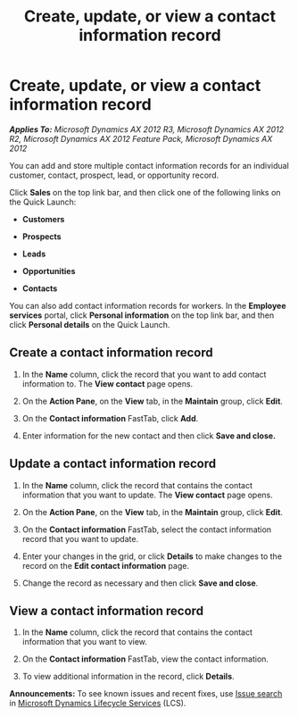 ﻿---
title: Create, update, or view a contact information record
TOCTitle: Create, update, or view a contact information record
ms:assetid: d613d017-ee4a-4839-91dc-fc54d38a5592
ms:mtpsurl: https://technet.microsoft.com/en-us/library/Hh271658(v=AX.60)
ms:contentKeyID: 36384290
ms.date: 04/18/2014
mtps_version: v=AX.60
f1_keywords:
- LogisticsManageContactInfo
---

# Create, update, or view a contact information record 


_**Applies To:** Microsoft Dynamics AX 2012 R3, Microsoft Dynamics AX 2012 R2, Microsoft Dynamics AX 2012 Feature Pack, Microsoft Dynamics AX 2012_

You can add and store multiple contact information records for an individual customer, contact, prospect, lead, or opportunity record.

Click **Sales** on the top link bar, and then click one of the following links on the Quick Launch:

  - **Customers**

  - **Prospects**

  - **Leads**

  - **Opportunities**

  - **Contacts**

You can also add contact information records for workers. In the **Employee services** portal, click **Personal information** on the top link bar, and then click **Personal details** on the Quick Launch.

## Create a contact information record

1.  In the **Name** column, click the record that you want to add contact information to. The **View contact** page opens.

2.  On the **Action Pane**, on the **View** tab, in the **Maintain** group, click **Edit**.

3.  On the **Contact information** FastTab, click **Add**.

4.  Enter information for the new contact and then click **Save and close.**

## Update a contact information record

1.  In the **Name** column, click the record that contains the contact information that you want to update. The **View contact** page opens.

2.  On the **Action Pane**, on the **View** tab, in the **Maintain** group, click **Edit**.

3.  On the **Contact information** FastTab, select the contact information record that you want to update.

4.  Enter your changes in the grid, or click **Details** to make changes to the record on the **Edit contact information** page.

5.  Change the record as necessary and then click **Save and close**.

## View a contact information record

1.  In the **Name** column, click the record that contains the contact information that you want to view.

2.  On the **Contact information** FastTab, view the contact information.

3.  To view additional information in the record, click **Details**.

  
**Announcements:** To see known issues and recent fixes, use [Issue search](http://go.microsoft.com/fwlink/?linkid=389258) in [Microsoft Dynamics Lifecycle Services](http://go.microsoft.com/fwlink/?linkid=306505) (LCS).

